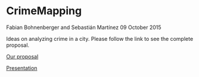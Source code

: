 # CrimeMapping

Fabian Bohnenberger and Sebastián Martínez
09 October 2015

Ideas on analyzing crime in a city. Please follow the link to see the complete proposal.

[Our proposal](https://rawgit.com/martinezsebastian/CrimeMapping/master/Proposal.html)

[Presentation](https://rawgit.com/martinezsebastian/CrimeMapping/master/presentation/CrimeResearchPresentation0.1.html)
